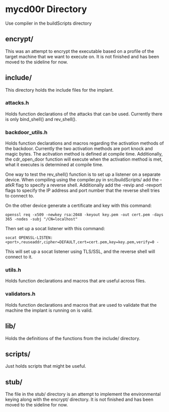 # mycd00r Directory
Use compiler in the buildScripts directory

## encrypt/
This was an attempt to encrypt the executable based on a profile of the target machine that we want to execute on. It is not finished and has been moved to the sideline for now.

## include/
This directory holds the include files for the implant. 

### attacks.h
Holds function declarations of the attacks that can be used. Currently there is only bind_shell() and rev_shell().

### backdoor_utils.h
Holds function declarations and macros regarding the activation methods of the backdoor. Currently the two activation methods are port knock and magic bytes. The acitvation method is defined at compile time. Additionally, the cdr_open_door function will execute when the activation method is met, what it executes is determined at compile time.

One way to test the rev_shell() function is to set up a listener on a separate device. When compiling using the compiler.py in src/buildScripts/ add the -atkR flag to specify a reverse shell. Additionally add the -revip and -revport flags to specify the IP address and port number that the reverse shell tries to connect to.

On the other device generate a certificate and key with this command:

```
openssl req -x509 -newkey rsa:2048 -keyout key.pem -out cert.pem -days 365 -nodes -subj "/CN=localhost"
```

Then set up a socat listener with this command:

```
socat OPENSSL-LISTEN:<port>,reuseaddr,cipher=DEFAULT,cert=cert.pem,key=key.pem,verify=0 -
```

This will set up a socat listener using TLS/SSL, and the reverse shell will connect to it.

### utils.h
Holds function declarations and macros that are useful across files.

### validators.h
Holds function declarations and macros that are used to validate that the machine the implant is running on is valid.

## lib/
Holds the definitions of the functions from the include/ directory.

## scripts/
Just holds scripts that might be useful.

## stub/
The file in the stub/ directory is an attempt to implement the environmental keying along with the encrypt/ directory. It is not finished and has been moved to the sideline for now.